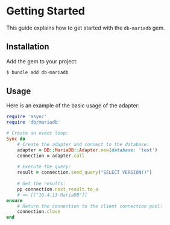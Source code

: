 # Getting Started

This guide explains how to get started with the `db-mariadb` gem.

## Installation

Add the gem to your project:

~~~ bash
$ bundle add db-mariadb
~~~

## Usage

Here is an example of the basic usage of the adapter:

~~~ ruby
require 'async'
require 'db/mariadb'

# Create an event loop:
Sync do
	# Create the adapter and connect to the database:
	adapter = DB::MariaDB::Adapter.new(database: 'test')
	connection = adapter.call
	
	# Execute the query:
	result = connection.send_query("SELECT VERSION()")
	
	# Get the results:
	pp connection.next_result.to_a
	# => [["10.4.13-MariaDB"]]
ensure
	# Return the connection to the client connection pool:
	connection.close
end
~~~
